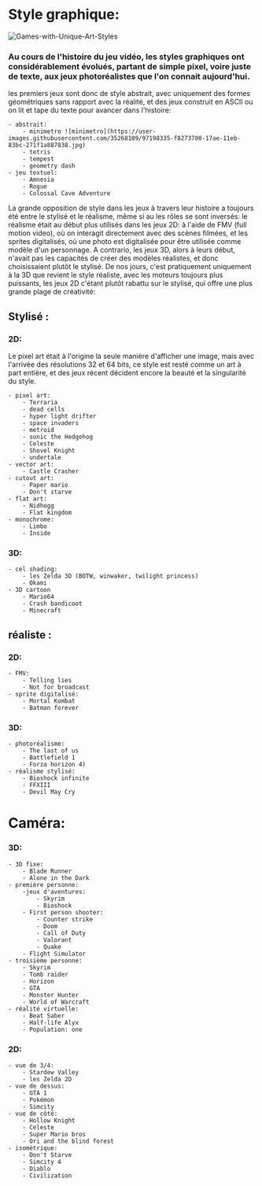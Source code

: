 # Style graphique:
![Games-with-Unique-Art-Styles](https://user-images.githubusercontent.com/35268109/97197703-3c660780-17ae-11eb-9798-6c2b1fd6c446.jpg)

### Au cours de l'histoire du jeu vidéo, les styles graphiques ont considérablement évolués, partant de simple pixel, voire juste de texte, aux jeux photoréalistes que l'on connait aujourd'hui.

les premiers jeux sont donc de style abstrait, avec uniquement des formes géométriques sans rapport avec la réalité, et des jeux construit en ASCII ou on lit et tape du texte pour avancer dans l'histoire:

    - abstrait:
        - minimetro ![minimetro](https://user-images.githubusercontent.com/35268109/97198335-f8273700-17ae-11eb-83bc-271f1a887838.jpg)
        - tetris
        - tempest
        - geometry dash
    - jeu textuel:
        - Amnesia
        - Rogue
        - Colossal Cave Adventure

La grande opposition de style dans les jeux à travers leur histoire a toujours été entre le stylisé et le réalisme, même si au les rôles se sont inversés: le réalisme était au début plus utilisés dans les jeux 2D: à l'aide de FMV (full motion video), où on interagit directement avec des scènes filmées, et les sprites digitalisés, où une photo est digitalisée pour être utilisée comme modèle d'un personnage. A contrario, les jeux 3D, alors à leurs début, n'avait pas les capacités de créer des modèles réalistes, et donc choisissaient plutôt le stylisé. De nos jours, c'est pratiquement uniquement à la 3D que revient le style réaliste, avec les moteurs toujours plus puissants, les jeux 2D c'étant plutôt rabattu sur le stylisé, qui offre une plus grande plage de créativité:

## Stylisé :

### 2D:

Le pixel art était à l'origine la seule manière d'afficher une image, mais avec l'arrivée des résolutions 32 et 64 bits, ce style est resté comme un art à part entière, et des jeux récent décident encore la beauté et la singularité du style.

    - pixel art:
        - Terraria
        - dead cells
        - hyper light drifter
        - space invaders
        - metroid
        - sonic the Hedgehog
        - Celeste
        - Shovel Knight
        - undertale
    - vector art:
        - Castle Crasher
    - cutout art:
        - Paper mario
        - Don't starve
    - flat art:
        - Nidhogg
        - Flat kingdom
    - monochrome:
        - Limbo
        - Inside

### 3D:

    - cel shading:
        - les Zelda 3D (BOTW, winwaker, twilight princess)
        - Okami
    - 3D cartoon
        - Mario64
        - Crash bandicoot
        - Minecraft

## réaliste :

### 2D:

    - FMV:
        - Telling lies
        - Not for broadcast
    - sprite digitalisé:
        - Mortal Kombat
        - Batman forever

### 3D:

    - photoréalisme:
        - The last of us
        - Battlefield 1
        - Forza horizon 4)
    - réalisme stylisé:
        - Bioshock infinite
        - FFXIII
        - Devil May Cry

# Caméra:

### 3D:

    - 3D fixe:
        - Blade Runner
        - Alone in the Dark
    - première personne:
        -jeux d'aventures:
            - Skyrim
            - Bioshock
        - First person shooter:
            - Counter strike
            - Doom
            - Call of Duty
            - Valorant
            - Quake
        - Flight Simulator
    - troisième personne:
        - Skyrim
        - Tomb raider
        - Horizon
        - GTA
        - Monster Hunter
        - World of Warcraft
    - réalité virtuelle:
        - Beat Saber
        - Half-life Alyx
        - Population: one

### 2D:

    - vue de 3/4:
        - Stardew Valley
        - les Zelda 2D
    - vue de dessus:
        - GTA 1
        - Pokémon
        - Simcity
    - vue de côté:
        - Hollow Knight
        - Celeste
        - Super Mario bros
        - Ori and the blind forest
    - isométrique:
        - Don't Starve
        - Simcity 4
        - Diablo
        - Civilization

